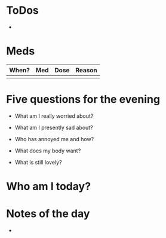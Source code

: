 # ToDos
- 

# Meds

| When? | Med | Dose | Reason |
| ----- | --- | ---- | ------ |
|       |     |      |        |

# Five questions for the evening

- What am I really worried about?

- What am I presently sad about?

- Who has annoyed me and how?

- What does my body want?

- What is still lovely?

# Who am I today?


# Notes of the day
- 